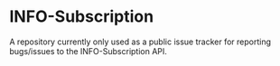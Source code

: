# INFO-Subscription
A repository currently only used as a public issue tracker for reporting bugs/issues to the INFO-Subscription API.
